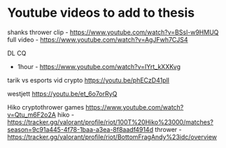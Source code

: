 # Youtube videos to add to thesis

shanks thrower
clip - <https://www.youtube.com/watch?v=BSsl-w9HMUQ>
full video - <https://www.youtube.com/watch?v=AgJFwh7CJS4>

DL CQ

- 1hour - <https://www.youtube.com/watch?v=IYrt_kXXKvg>

tarik vs esports vid crypto
<https://youtu.be/phECzD41plI>

westjett
<https://youtu.be/et_6o7orRyQ>

Hiko cryptothrower games
<https://www.youtube.com/watch?v=Qtu_m6F2o2A>
hiko - <https://tracker.gg/valorant/profile/riot/100T%20Hiko%23000/matches?season=9c91a445-4f78-1baa-a3ea-8f8aadf4914d>
thrower - <https://tracker.gg/valorant/profile/riot/BottomFragAndy%23idc/overview>
